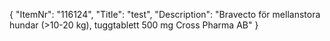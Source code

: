 {
  "ItemNr": "116124",
  "Title": "test",
  "Description": "Bravecto för mellanstora hundar (>10-20 kg), tuggtablett 500 mg Cross Pharma AB"
}